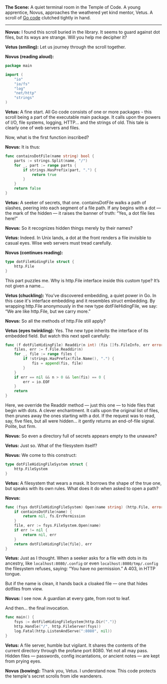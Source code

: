 **The Scene:**
A quiet terminal room in the Temple of Code. A young apprentice, Novus, approaches the weathered yet kind mentor, Vetus. A scroll of [Go code](https://pkg.go.dev/net/http#example-FileServer-DotFileHiding) clutched tightly in hand.

---

**Novus:**
I found this scroll buried in the library. It seems to guard against dot files, but its ways are strange. Will you help me decipher it?

**Vetus (smiling):**
Let us journey through the scroll together.

**Novus (reading aloud):**

```go
package main

import (
	"io"
	"io/fs"
	"log"
	"net/http"
	"strings"
)
```

**Vetus:**
A fine start. All Go code consists of one or more packages - this scroll being a part of the executable main package. It calls upon the powers of I/O, file systems, logging, HTTP... and the strings of old. This tale is clearly one of web servers and files.

Now, what is the first function inscribed?

**Novus:**
It is thus:

```go
func containsDotFile(name string) bool {
	parts := strings.Split(name, "/")
	for _, part := range parts {
		if strings.HasPrefix(part, ".") {
			return true
		}
	}
	return false
}
```

**Vetus:**
A seeker of secrets, that one. containsDotFile walks a path of slashes, peering into each segment of a file path. If any begins with a dot — the mark of the hidden — it raises the banner of truth: “Yes, a dot file lies here!”

**Novus:**
So it recognizes hidden things merely by their names?

**Vetus:**
Indeed. In Unix lands, a dot at the front renders a file invisible to casual eyes. Wise web servers must tread carefully.

**Novus (continues reading):**
```go
type dotFileHidingFile struct {
	http.File
}
```

This part puzzles me. Why is http.File interface inside this custom type? It’s not given a name...

**Vetus (chuckling):**
You’ve discovered embedding, a quiet power in Go. In this case it's interface embedding and it resembles struct embedding. By wrapping http.File anonymously in the new type dotFileHidingFile, we say: “We are like http.File, but we carry more.”

**Novus:**
So all the methods of http.File still apply?

**Vetus (eyes twinkling):**
Yes. The new type inherits the interface of its embedded field. But watch this next spell carefully:

```go
func (f dotFileHidingFile) Readdir(n int) (fis []fs.FileInfo, err error) {
	files, err := f.File.Readdir(n)
	for _, file := range files {
		if !strings.HasPrefix(file.Name(), ".") {
			fis = append(fis, file)
		}
	}
	if err == nil && n > 0 && len(fis) == 0 {
		err = io.EOF
	}
	return
}
```

Here, we override the Readdir method — just this one — to hide files that begin with dots. A clever enchantment. It calls upon the original list of files, then prunes away the ones starting with a dot. If the request was to read, say, five files, but all were hidden... it gently returns an end-of-file signal. Polite, but firm.

**Novus:**
So even a directory full of secrets appears empty to the unaware?

**Vetus:**
Just so. What of the filesystem itself?

**Novus:**
We come to this construct:

```go
type dotFileHidingFileSystem struct {
	http.FileSystem
}
```

**Vetus:**
A filesystem that wears a mask. It borrows the shape of the true one, but speaks with its own rules. What does it do when asked to open a path?

**Novus:**

```go
func (fsys dotFileHidingFileSystem) Open(name string) (http.File, error) {
	if containsDotFile(name) {
		return nil, fs.ErrPermission
	}
	file, err := fsys.FileSystem.Open(name)
	if err != nil {
		return nil, err
	}
	return dotFileHidingFile{file}, err
}
```

**Vetus:**
Just as I thought. When a seeker asks for a file with dots in its ancestry, like `localhost:8080/.config` or even `localhost:8080/tmp/.config` the filesystem refuses, saying: “You have no permission.” A 403, in HTTP tongue.

But if the name is clean, it hands back a cloaked file — one that hides dotfiles from view.

**Novus:**
I see now. A guardian at every gate, from root to leaf.

And then... the final invocation.

```go
func main() {
	fsys := dotFileHidingFileSystem{http.Dir(".")}
	http.Handle("/", http.FileServer(fsys))
	log.Fatal(http.ListenAndServe(":8080", nil))
}
```

**Vetus:**
A file server, humble but vigilant. It shares the contents of the current directory through the profane port 8080. Yet not all may pass. Hidden files — passwords, config incantations, or ancient notes — are kept from prying eyes.

**Novus (bowing):**
Thank you, Vetus. I understand now. This code protects the temple's secret scrolls from idle wanderers.
